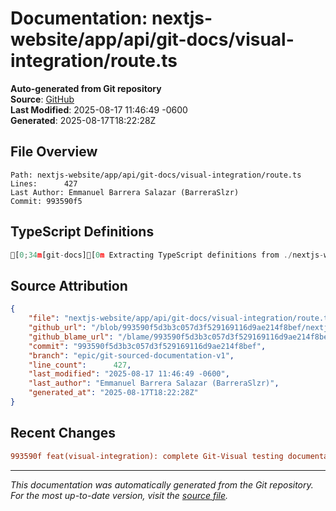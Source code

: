 # Documentation: nextjs-website/app/api/git-docs/visual-integration/route.ts

**Auto-generated from Git repository**  
**Source**: [GitHub](/blob/993590f5d3b3c057d3f529169116d9ae214f8bef/nextjs-website/app/api/git-docs/visual-integration/route.ts)  
**Last Modified**: 2025-08-17 11:46:49 -0600  
**Generated**: 2025-08-17T18:22:28Z

## File Overview

```
Path: nextjs-website/app/api/git-docs/visual-integration/route.ts
Lines:      427
Last Author: Emmanuel Barrera Salazar (BarreraSlzr)
Commit: 993590f5
```

## TypeScript Definitions

```typescript
[0;34m[git-docs][0m Extracting TypeScript definitions from ./nextjs-website/app/api/git-docs/visual-integration/route.ts
```

## Source Attribution

```json
{
    "file": "nextjs-website/app/api/git-docs/visual-integration/route.ts",
    "github_url": "/blob/993590f5d3b3c057d3f529169116d9ae214f8bef/nextjs-website/app/api/git-docs/visual-integration/route.ts",
    "github_blame_url": "/blame/993590f5d3b3c057d3f529169116d9ae214f8bef/nextjs-website/app/api/git-docs/visual-integration/route.ts",
    "commit": "993590f5d3b3c057d3f529169116d9ae214f8bef",
    "branch": "epic/git-sourced-documentation-v1",
    "line_count":      427,
    "last_modified": "2025-08-17 11:46:49 -0600",
    "last_author": "Emmanuel Barrera Salazar (BarreraSlzr)",
    "generated_at": "2025-08-17T18:22:28Z"
}
```

## Recent Changes

```diff
993590f feat(visual-integration): complete Git-Visual testing documentation system
```

---
*This documentation was automatically generated from the Git repository. 
For the most up-to-date version, visit the [source file](/blob/993590f5d3b3c057d3f529169116d9ae214f8bef/nextjs-website/app/api/git-docs/visual-integration/route.ts).*
